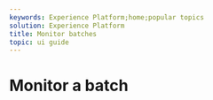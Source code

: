 ```yaml
---
keywords: Experience Platform;home;popular topics
solution: Experience Platform
title: Monitor batches
topic: ui guide
---
```


# Monitor a batch